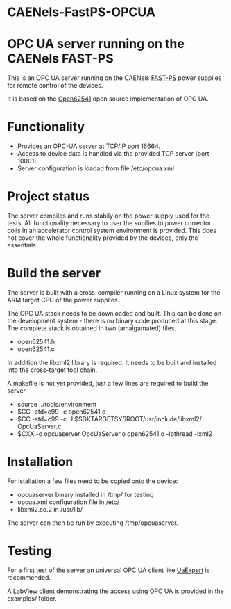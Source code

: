 # CAENels-FastPS-OPCUA

OPC UA server running on the CAENels FAST-PS
============================================

This is an OPC UA server running on the CAENels
[FAST-PS](http://www.caenels.com/products/fast-ps/) power supplies
for remote control of the devices.

It is based on the [Open62541](https://github.com/open62541/open62541/)
open source implementation of OPC UA.

Functionality
=============
- Provides an OPC-UA server at TCP/IP port 16664.
- Access to device data is handled via the provided TCP server (port 10001).
- Server configuration is loadad from file /etc/opcua.xml

Project status
==============
The server compiles and runs stabily on the power supply used for the tests.
All functionality necessary to user the supllies to power corrector coils
in an accelerator control system environment is provided. This does not
cover the whole functionality provided by the devices, only the essentials.

Build the server
================
The server is built with a cross-compiler running on a Linux system
for the ARM target CPU of the power supplies.

The OPC UA stack needs to be downloaded and built. This can be done on
the development system - there is no binary code produced at this stage.
The complete stack is obtained in two (amalgamated) files.
- open62541.h
- open62541.c

In addition the libxml2 library is required. It needs to be built
and installed into the cross-target tool chain.

A makefile is not yet provided, just a few lines are required to build the server.
- source ../tools/environment
- $CC -std=c99 -c open62541.c
- $CC -std=c99 -c -I $SDKTARGETSYSROOT/usr/include/libxml2/ OpcUaServer.c
- $CXX -o opcuaserver OpcUaServer.o open62541.o -lpthread -lxml2

Installation
============
For istallation a few files need to be copied onto the device:
- opcuaserver binary installed in /tmp/ for testing
- opcua.xml configuration file in /etc/
- libxml2.so.2 in /usr/lib/

The server can then be run by executing /tmp/opcuaserver.

Testing
=======
For a first test of the server an universal OPC UA client like
[UaExpert](https://www.unified-automation.com/products/development-tools/uaexpert.html) is recommended.

A LabView client demonstrating the access using OPC UA is provided in the examples/ folder.

